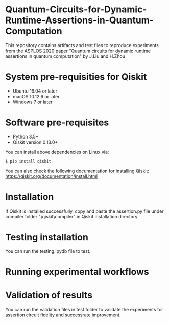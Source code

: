 # Quantum-Circuits-for-Dynamic-Runtime-Assertions-in-Quantum-Computation
This repository contains artifacts and test files to reproduce experiments from the ASPLOS 2020 paper "Quantum circuits for dynamic runtime assertions in quantum computation" by J.Liu and H.Zhou

System pre-requisities for Qiskit
========================
* Ubuntu 16.04 or later
* macOS 10.12.6 or later
* Windows 7 or later

Software pre-requisites
=======================

* Python 3.5+
* Qiskit version 0.13.0+


You can install above dependencies on Linux via:
```
$ pip install qiskit
```
You can also check the following documentation for installing Qiskit:
https://qiskit.org/documentation/install.html

Installation
============

If Qiskit is installed successfully, copy and paste the assertion.py file under compiler folder "\qiskit\compiler" in Qiskit installation directory.

Testing installation
=======================

You can run the testing.ipydb file to test.

Running experimental workflows
=======================

Validation of results
=======================
You can run the validation files in test folder to validate the experiments for assertion circuit fidelity and successrate improvement.
